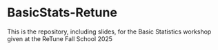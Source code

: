 # BasicStats-Retune
This is the repository, including slides, for the Basic Statistics workshop given at the ReTune Fall School 2025
